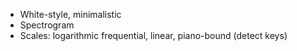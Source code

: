 * White-style, minimalistic
* Spectrogram
* Scales: logarithmic frequential, linear, piano-bound (detect keys)
